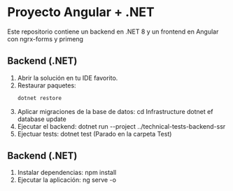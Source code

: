 # Proyecto Angular + .NET

Este repositorio contiene un backend en .NET 8 y un frontend en Angular con ngrx-forms y primeng

## Backend (.NET)

1. Abrir la solución en tu IDE favorito.
2. Restaurar paquetes:
    ```bash
    dotnet restore
3. Aplicar migraciones de la base de datos:
    cd Infrastructure
    dotnet ef database update
4. Ejecutar el backend:
    dotnet run --project ../technical-tests-backend-ssr
5. Ejectuar tests:
    dotnet test (Parado en la carpeta Test)

## Backend (.NET)

1. Instalar dependencias:
    npm install
2. Ejecutar la aplicación:
    ng serve -o

